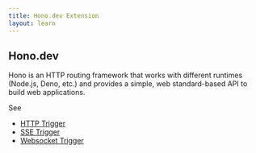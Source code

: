 ```yaml
---
title: Hono.dev Extension
layout: learn
---
```


## Hono.dev

Hono is an HTTP routing framework that works with different runtimes (Node.js, Deno, etc.) and provides a simple, web standard-based API to build web applications.

See

- [HTTP Trigger](../triggers/http.md)
- [SSE Trigger](../triggers/sse.md)
- [Websocket Trigger](../triggers/websocket.md)
